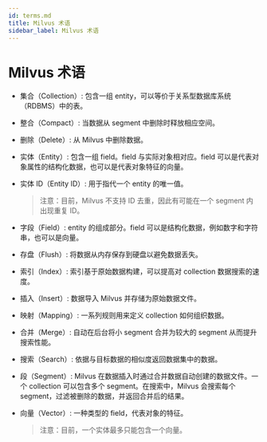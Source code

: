 ```yaml
---
id: terms.md
title: Milvus 术语
sidebar_label: Milvus 术语
---
```


# Milvus 术语

- 集合（Collection）: 包含一组 entity，可以等价于关系型数据库系统（RDBMS）中的表。

- 整合（Compact）: 当数据从 segment 中删除时释放相应空间。

- 删除（Delete）: 从 Milvus 中删除数据。

- 实体（Entity）: 包含一组 field。field 与实际对象相对应。field 可以是代表对象属性的结构化数据，也可以是代表对象特征的向量。

- 实体 ID（Entity ID）: 用于指代一个 entity 的唯一值。
  > 注意：目前，Milvus 不支持 ID 去重，因此有可能在一个 segment 内出现重复 ID。

- 字段（Field）: entity 的组成部分。field 可以是结构化数据，例如数字和字符串，也可以是向量。

- 存盘（Flush）: 将数据从内存保存到硬盘以避免数据丢失。

- 索引（Index）: 索引基于原始数据构建，可以提高对 collection 数据搜索的速度。

- 插入（Insert）: 数据导入 Milvus 并存储为原始数据文件。

- 映射（Mapping）: 一系列规则用来定义 collection 如何组织数据。

- 合并（Merge）: 自动在后台将小 segment 合并为较大的 segment 从而提升搜索性能。

- 搜索（Search）: 依据与目标数据的相似度返回数据集中的数据。

- 段（Segment）: Milvus 在数据插入时通过合并数据自动创建的数据文件。一个 collection 可以包含多个 segment。在搜索中，Milvus 会搜索每个 segment，过滤被删除的数据，并返回合并后的结果。

- 向量（Vector）: 一种类型的 field，代表对象的特征。
  > 注意：目前，一个实体最多只能包含一个向量。
